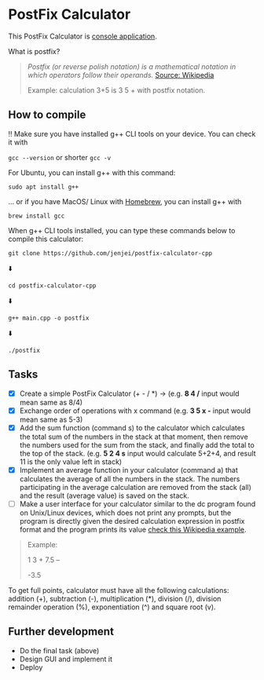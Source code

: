 # PostFix Calculator

This PostFix Calculator is [console application](https://en.wikipedia.org/wiki/Console_application).  


What is postfix?

> *Postfix (or reverse polish notation) is a mathematical notation in which operators follow their operands.* [Source: Wikipedia](https://en.wikipedia.org/wiki/Reverse_Polish_notation)
>
> Example: calculation 3+5 is 3 5 + with postfix notation.


## How to compile

:bangbang: Make sure you have installed g++ CLI tools on your device.
You can check it with

```gcc --version``` or shorter ```gcc -v```

For Ubuntu, you can install g++ with this command:

```sudo apt install g++```

... or if you have MacOS/ Linux with [Homebrew](https://brew.sh), you can install g++ with

```brew install gcc```

When g++ CLI tools installed, you can type these commands below to compile this calculator:

```git clone https://github.com/jenjei/postfix-calculator-cpp```

:arrow_down:

```cd postfix-calculator-cpp```

:arrow_down:

```g++ main.cpp -o postfix```

:arrow_down:

```./postfix```

## Tasks

- [x] Create a simple PostFix Calculator (+ - / *) -> (e.g. **8 4 /** input would mean same as 8/4) <br/>
- [x] Exchange order of operations with x command (e.g. **3 5 x -** input would mean same as 5-3)<br/>
- [x] Add the sum function (command s) to the calculator which calculates the total sum of the numbers in the stack at that moment, then remove the numbers used for the sum from the stack, and finally add the total to the top of the stack. (e.g. **5 2 4 s** input would calculate 5+2+4, and result 11 is the only value left in stack) <br/>
- [x] Implement an average function in your calculator (command a) that calculates the average of all the numbers in the stack. The numbers participating in the average calculation are removed from the stack (all) and the result (average value) is saved on the stack. <br/>
- [ ] Make a user interface for your calculator similar to the dc program found on Unix/Linux devices, which does not print any prompts, but the program is directly given the desired calculation expression in postfix format and the program prints its value [check this Wikipedia example](http://en.wikipedia.org/wiki/Dc_(computer_program)).
> Example:
>
> 1 3 + 7.5 –
>
> -3.5  

To get full points, calculator must have all the following calculations: addition (+), subtraction (-), multiplication (*), division (/), division remainder operation (%), exponentiation (^) and square root (v).

## Further development

- Do the final task (above)
- Design GUI and implement it
- Deploy